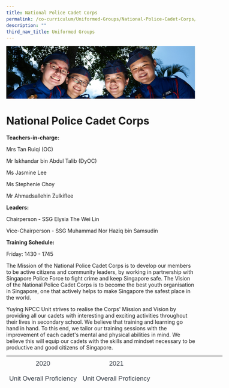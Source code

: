 ```yaml
---
title: National Police Cadet Corps
permalink: /co-curriculum/Uniformed-Groups/National-Police-Cadet-Corps/
description: ""
third_nav_title: Uniformed Groups
---
```

![](/images/CCA.jpg)

National Police Cadet Corps
===========================

**Teachers-in-charge:**

Mrs Tan Ruiqi (OC)

Mr Iskhandar bin Abdul Talib (DyOC)

Ms Jasmine Lee

Ms Stephenie Choy

Mr Ahmadsallehin Zulkiflee   

**Leaders:**

Chairperson - SSG Elysia The Wei Lin

Vice-Chairperson - SSG Muhammad Nor Haziq bin Samsudin

  

**Training Schedule:** 

Friday: 1430 - 1745

The Mission of the National Police Cadet Corps is to develop our members to be active citizens and community leaders, by working in partnership with Singapore Police Force to fight crime and keep Singapore safe. The Vision of the National Police Cadet Corps is to become the best youth organisation in Singapore, one that actively helps to make Singapore the safest place in the world.

Yuying NPCC Unit strives to realise the Corps' Mission and Vision by providing all our cadets with interesting and exciting activities throughout their lives in secondary school. We believe that training and learning go hand in hand. To this end, we tailor our training sessions with the improvement of each cadet's mental and physical abilities in mind. We believe this will equip our cadets with the skills and mindset necessary to be productive and good citizens of Singapore.


<table class="ive_eobj_center" style="margin: auto; outline: 0px; padding: 0px; clear: both; border-collapse: collapse; border: none; width: 577px; height: 72px;"><colgroup style="margin: 0px; outline: 0px; padding: 0px;"><col width="208" style="margin: 0px; outline: 0px; padding: 0px;"><col width="208" style="margin: 0px; outline: 0px; padding: 0px;"><col width="208" style="margin: 0px; outline: 0px; padding: 0px;"></colgroup><tbody style="margin: 0px; outline: 0px; padding: 0px;"><tr style="margin: 0px; outline: 0px; padding: 0px; height: 21.75pt;"><td style="margin: 0px; outline: 0px; padding: 4pt; vertical-align: top; overflow: hidden; overflow-wrap: break-word; width: 196px;"><p dir="ltr" style="margin: 0pt 0px; outline: 0px; padding: 0px; line-height: 1.68; color: rgb(49, 57, 66); font-family: Lato, sans-serif; font-size: 17px; font-weight: 400; text-align: center;"><span style="margin: 0px; outline: 0px; padding: 0px; font-size: 13pt; font-family: Arial; font-variant-numeric: normal; font-variant-east-asian: normal; vertical-align: baseline; white-space: pre-wrap;">2020</span></p></td><td style="margin: 0px; outline: 0px; padding: 4pt; vertical-align: top; overflow: hidden; overflow-wrap: break-word; width: 196px;"><p dir="ltr" style="margin: 0pt 0px; outline: 0px; padding: 0px; line-height: 1.68; color: rgb(49, 57, 66); font-family: Lato, sans-serif; font-size: 17px; font-weight: 400; text-align: center;"><span style="margin: 0px; outline: 0px; padding: 0px; font-size: 13pt; font-family: Arial; font-variant-numeric: normal; font-variant-east-asian: normal; vertical-align: baseline; white-space: pre-wrap;">2021</span></p></td></tr><tr style="margin: 0px; outline: 0px; padding: 0px; height: 36pt;"><td style="margin: 0px; outline: 0px; padding: 4pt; vertical-align: top; overflow: hidden; overflow-wrap: break-word;"><p dir="ltr" style="margin: 0pt 0px; outline: 0px; padding: 0px; line-height: 1.68; color: rgb(49, 57, 66); font-family: Lato, sans-serif; font-size: 17px; font-weight: 400; text-align: center;"><span style="margin: 0px; outline: 0px; padding: 0px; font-size: 13pt; font-family: Arial; font-variant-numeric: normal; font-variant-east-asian: normal; vertical-align: baseline; white-space: pre-wrap;">Unit Overall Proficiency Award - Silver&nbsp;</span></p></td><td style="margin: 0px; outline: 0px; padding: 4pt; vertical-align: top; overflow: hidden; overflow-wrap: break-word;"><p dir="ltr" style="margin: 0pt 0px; outline: 0px; padding: 0px; line-height: 1.68; color: rgb(49, 57, 66); font-family: Lato, sans-serif; font-size: 17px; font-weight: 400; text-align: center;"><span style="margin: 0px; outline: 0px; padding: 0px; font-size: 13pt; font-family: Arial; font-variant-numeric: normal; font-variant-east-asian: normal; vertical-align: baseline; white-space: pre-wrap;">Unit Overall Proficiency Award - Gold&nbsp;</span></p></td></tr></tbody></table>